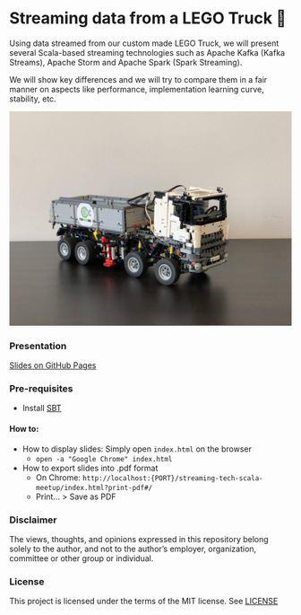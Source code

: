 # Streaming data from a LEGO Truck 🚚

Using data streamed from our custom made LEGO Truck,
we will present several Scala-based streaming technologies
such as Apache Kafka (Kafka Streams), Apache Storm
and Apache Spark (Spark Streaming).

We will show key differences and we will try to compare them in a fair manner
on aspects like performance, implementation learning curve, stability, etc.


![TDH LEGO Truck](docs/img/tdh_truck.jpg)


### Presentation

[Slides on GitHub Pages](https://necosta.github.io/streaming-tech-scala-meetup/)

### Pre-requisites

* Install [SBT](https://www.scala-sbt.org/download.html)

#### How to:

* How to display slides: Simply open `index.html` on the browser
    * `open -a "Google Chrome" index.html`
* How to export slides into .pdf format
    * On Chrome: `http://localhost:{PORT}/streaming-tech-scala-meetup/index.html?print-pdf#/`
    * Print... > Save as PDF

### Disclaimer

The views, thoughts, and opinions expressed in this repository belong 
solely to the author, and not to the author’s employer, organization, 
committee or other group or individual.

### License

This project is licensed under the terms of the MIT license. See [LICENSE](LICENSE)
